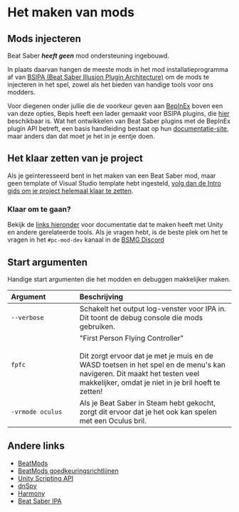# Het maken van mods
## Mods injecteren
Beat Saber _**heeft geen**_ mod ondersteuning ingebouwd.

In plaats daarvan hangen de meeste mods in het mod installatieprogramma af van [BSIPA (Beat Saber Illusion Plugin Architecture)](https://github.com/nike4613/BeatSaber-IPA-Reloaded/) om de mods te injecteren in het spel, zowel als het bieden van handige tools voor ons modders.

Voor diegenen onder jullie die de voorkeur geven aan [BepInEx](https://github.com/BepInEx/BepInEx) boven een van deze opties, Bepis heeft een lader gemaakt voor BSIPA plugins, die [hier](https://github.com/BepInEx/BepInEx.BSIPA.Loader) beschikbaar is. Wat het ontwikkelen van Beat Saber plugins met de BepInEx plugin API betreft, een basis handleiding bestaat op hun [documentatie-site](https://bepinex.github.io/bepinex_docs/v5.0/articles/dev_guide/plugin_tutorial/index.html), maar anders dan dat moet je het in je eentje doen.

## Het klaar zetten van je project
Als je geïnteresseerd bent in het maken van een Beat Saber mod, maar geen template of Visual Studio template hebt ingesteld, [volg dan de Intro gids om je project helemaal klaar te zetten](./intro.md).

### Klaar om te gaan?
Bekijk de [links hieronder](#other-links) voor documentatie dat te maken heeft met Unity en andere gerelateerde tools. Als je vragen hebt, is de beste plek om het te vragen in het `#pc-mod-dev` kanaal in de [BSMG Discord](https://discord.gg/beatsabermods)

## Start argumenten
Handige start argumenten die het modden en debuggen makkelijker maken.

| Argument&nbsp;&nbsp;&nbsp;&nbsp;&nbsp;&nbsp;&nbsp;&nbsp;&nbsp;&nbsp;&nbsp;&nbsp;&nbsp;&nbsp; | Beschrijving                                                                                                                                                                                                                             |
| -------------------------------------------------------------------------------------------- |:---------------------------------------------------------------------------------------------------------------------------------------------------------------------------------------------------------------------------------------- |
| `--verbose`                                                                                  | Schakelt het output log-venster voor IPA in. Dit toont de debug console die mods gebruiken.                                                                                                                                              |
| `fpfc`                                                                                       | "First Person Flying Controller"<br /><br /> Dit zorgt ervoor dat je met je muis en de WASD toetsen in het spel en de menu's kan navigeren. Dit maakt het testen veel makkelijker, omdat je niet in je bril hoeft te zetten! |
| `-vrmode oculus`                                                                             | Als je Beat Saber in Steam hebt gekocht, zorgt dit ervoor dat je het ook kan spelen met een Oculus bril.                                                                                                                                 |

## Andere links
* [BeatMods](https://beatmods.com)
* [BeatMods goedkeuringsrichtlijnen](https://docs.google.com/document/d/15RBVesZdS-U94AvesJ2DJqcnAtgh9E2PZOcbjrQle5Y/edit?usp=sharing)
* [Unity Scripting API](https://docs.unity3d.com/ScriptReference/index.html)
* [dnSpy](https://github.com/0xd4d/dnSpy)
* [Harmony](https://github.com/pardeike/Harmony)
* [Beat Saber IPA](https://github.com/nike4613/BeatSaber-IPA-Reloaded)
